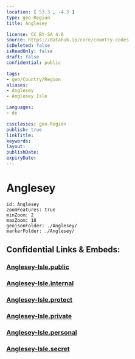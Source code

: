 ```yaml
---
location: [ 53.3 , -4.3 ] 
type: geo-Region
title: Anglesey

license: CC BY-SA 4.0
source: https://datahub.io/core/country-codes
isDeleted: false
isReadOnly: false
draft: false
confidential: public

tags:
- geo/Country/Region
aliases:
- Anglesey
- Anglesey Isle

Languages:
- de

cssclasses: geo-Region
publish: true
linkTitle: 
keywords: 
layout: 
publishDate: 
expiryDate: 
---
```


# Anglesey

```leaflet
id: Anglesey
zoomFeatures: true 
minZoom: 2 
maxZoom: 18
geojsonFolder: ./Anglesey/
markerFolder: ./Anglesey/
```


## Confidential Links & Embeds: 

### [Anglesey-Isle.public](/_public/\Earth\Continent\Europe\Europe~North\UK\Wales\counties~WalesAnglesey-Isle.public.md) 

### [Anglesey-Isle.internal](/_internal/\Earth\Continent\Europe\Europe~North\UK\Wales\counties~WalesAnglesey-Isle.internal.md) 

### [Anglesey-Isle.protect](/_protect/\Earth\Continent\Europe\Europe~North\UK\Wales\counties~WalesAnglesey-Isle.protect.md) 

### [Anglesey-Isle.private](/_private/\Earth\Continent\Europe\Europe~North\UK\Wales\counties~WalesAnglesey-Isle.private.md) 

### [Anglesey-Isle.personal](/_personal/\Earth\Continent\Europe\Europe~North\UK\Wales\counties~WalesAnglesey-Isle.personal.md) 

### [Anglesey-Isle.secret](/_secret/\Earth\Continent\Europe\Europe~North\UK\Wales\counties~WalesAnglesey-Isle.secret.md)

